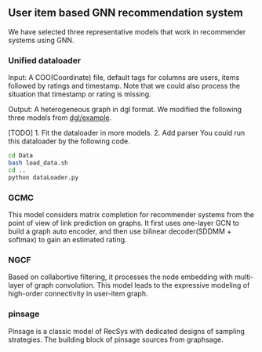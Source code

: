 ## User item based GNN recommendation system

We have selected three representative models that work in recommender systems using GNN.

### Unified dataloader

Input: A COO(Coordinate) file, default tags for columns are users, items followed by ratings and timestamp. Note that we could also process the situation that timestamp or rating is missing.

Output: A heterogeneous graph in dgl format.
We modified the following three models from [dgl/example](https://github.com/dmlc/dgl/tree/master/examples).

[TODO] 1. Fit the dataloader in more models. 2. Add parser
You could run this dataloader by the following code.

```bash
cd Data
bash load_data.sh
cd ..
python dataLoader.py
```

### GCMC

This model considers matrix completion for recommender systems from the point of view of link prediction on graphs. It first uses one-layer GCN to build a graph auto encoder, and then use bilinear decoder(SDDMM + softmax) to gain an estimated rating.

### NGCF

Based on collabortive filtering, it processes the node embedding with multi-layer of graph convolution. This model leads to the expressive modeling of high-order connectivity in user-item graph.

### pinsage

Pinsage is a classic model of RecSys with dedicated designs of sampling strategies. The building block of pinsage sources from graphsage.
